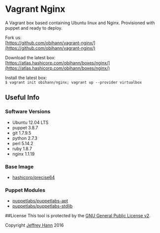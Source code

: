 
# Vagrant Nginx

A Vagrant box based containing Ubuntu linux and Nginx. Provisioned with puppet and ready to deploy. 

Fork us:   
[https://github.com/obihann/vagrant-nginx/](https://github.com/obihann/vagrant-nginx/)

Download the latest box:   
[https://atlas.hashicorp.com/obihann/boxes/nginx/](https://atlas.hashicorp.com/obihann/boxes/nginx/)

Install the latest box:   
```$ vagrant init obihann/nginx; vagrant up --provider virtualbox```

## Useful Info

### Software Versions

- Ubuntu 12.04 LTS
- puppet 3.8.7
- git 1.7.9.5
- python 2.7.3
- perl 5.14.2
- ruby 1.8.7
- nginx 1.1.19

### Base Image

- [hashicorp/precise64](https://atlas.hashicorp.com/hashicorp/boxes/precise64)

### Puppet Modules

- [puppetlabs/puppetlabs-apt](https://github.com/puppetlabs/puppetlabs-apt)
- [puppetlabs/puppetlabs-stdlib](https://github.com/puppetlabs/puppetlabs-stdlib/)

##License
This tool is protected by the [GNU General Public License v2](http://www.gnu.org/licenses/gpl-2.0.html).

Copyright [Jeffrey Hann](http://jeffreyhann.ca/) 2016
